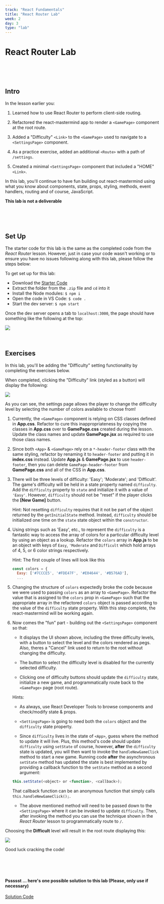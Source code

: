 ```yaml
---
track: "React Fundamentals"
title: "React Router Lab"
week: 2
day: 3
type: "lab"
---
```


# React Router Lab

<br>
<br>
<br>


## Intro

In the lesson earlier you:

1. Learned how to use React Router to perform client-side routing.
 
2. Refactored the react-mastermind app to render a `<GamePage>` component at the root route.

3. Added a "Difficulty" `<Link>` to the `<GamePage>` used to navigate to a `<SettingsPage>` component.

3. As a practice exercise, added an additional `<Route>` with a path of `/settings`.

4. Created a minimal `<SettingsPage>` component that included a "HOME" `<Link>`.

In this lab, you'll continue to have fun building out react-mastermind using what you know about components, state, props, styling, methods, event handlers, routing and of course, JavaScript.

**This lab is not a deliverable**

<br>
<br>
<br>



## Set Up

The starter code for this lab is the same as the completed code from the _React Router_ lesson. However, just in case your code wasn't working or to ensure you have no issues following along with this lab, please follow the steps below:

To get set up for this lab:

- Download the <a href="/downloads/react_fundamentals/intro-to-react-router-lab/react-mastermind.zip" download>Starter Code</a>
- Extract the folder from the `.zip` file and `cd` into it
- Install the Node modules: `$ npm i`
- Open the code in VS Code: `$ code .`
- Start the dev server: `$ npm start`

Once the dev server opens a tab to `localhost:3000`, the page should have something like the following at the top:

<img src="https://i.imgur.com/ibMTm9k.png">

<br>
<br>
<br>




## Exercises

In this lab, you'll be adding the "Difficulty" setting functionality by completing the exercises below.

When completed, clicking the "Difficulty" link (styled as a button) will display the following:

<img src="https://i.imgur.com/gFjNSt0.png">

As you can see, the settings page allows the player to change the difficulty level by selecting the number of colors available to choose from!

1. Currently, the `<GamePage>` component is relying on CSS classes defined in **App.css**. Refactor to cure this inappropriateness by copying the classes in **App.css** over to **GamePage.css** created during the lesson. Update the class names and update **GamePage.jsx** as required to use those class names. 

2. Since both `<App>` & `<GamePage>` rely on a `*-header-footer` class with the same styling, refactor by renaming it to `header-footer` and putting it in **index.css** instead. Update **App.js** & **GamePage.jsx** to use `header-footer`, then you can delete `GamePage-header-footer` from **GamePage.css** and all of the CSS in **App.css**.

3. There will be three levels of difficulty: 'Easy'; 'Moderate'; and 'Difficult'.  The game's difficulty will be held in a state property named `difficulty`. Add the `difficulty` property to `state` and initialize it with a value of `'Easy'`. However, `difficulty` should not be "reset" if the player clicks the **[New Game]** button.

	Hint: Not resetting `difficulty` requires that it not be part of the object returned by the `getInitialState` method.  Instead, `difficulty` should be initialized one time on the `state` state object within the `constructor`. 
	
4. Using strings such as 'Easy', etc., to represent the `difficulty` is a fantastic way to access the array of colors for a particular difficulty level by using an object as a lookup. Refactor the `colors` array in **App.js** to be an object with keys of `Easy`, `'Moderate` and `Difficult` which hold arrays of 4, 5, or 6 color strings respectively.

	Hint: The first couple of lines will look like this
	
	```javascript
	const colors = {
	  Easy: ['#7CCCE5', '#FDE47F', '#E04644', '#B576AD'],
	  ...
	```

5. Changing the structure of `colors` expectedly broke the code because we were used to passing `colors` as an array to `<GamePage>`. Refactor the value that is assigned to the `colors` prop in `<GamePage>` such that the appropriate array in the refactored `colors` object is passed according to the value of the `difficulty`  state property. With this step complete, the react-mastermind will be working again.

6. Now comes the "fun" part - building out the `<SettingsPage>` component so that:

	- It displays the UI shown above, including the three difficulty levels, with a button to select the level and the colors rendered as pegs. Also, theres a "Cancel" link used to return to the root without changing the difficulty.

	- The button to select the difficulty level is disabled for the currently selected difficulty.

	- Clicking one of difficulty buttons should update the `difficulty` state, initialize a new game, and programmatically route back to the `<GamePage>` page (root route).
	
	Hints:
	
	- As always, use React Developer Tools to browse components and check/modify state & props.
	
	- `<SettingsPage>` is going to need both the `colors` object and the `difficulty` state property.

	- Since `difficulty` lives in the state of `<App>`, guess where the method to update it will live. Plus, this method's code should update `difficulty` using `setState` of course, however, **after** the `difficulty` state is updated, you will then want to invoke the `handleNewGameClick` method to start a new game.  Running code **after** the asynchronous `setState` method has updated the state is best implemented by providing a callback function to the `setState` method as a second argument:
	
	```javascript
	this.setState(<object> or <function>, <callback>);
	```
	That callback function can be an anonymous function that simply calls `this.handleNewGameClick();`.

	- The above mentioned method will need to be passed down to the `<SettingsPage>` where it can be invoked to update `difficulty`.  Then, after invoking the method you can use the technique shown in the _React Router_ lesson to programmatically route to `/`.

Choosing the **Difficult** level will result in the root route displaying this:

<img src="https://i.imgur.com/IaKWyLR.png">

Good luck cracking the code!

<br>
<br>
<br>




#### Pssssst ... here's one possible solution to this lab (Please, only use if necessary) 

<a href="/downloads/react_fundamentals/intro-to-react-router-lab-solution/react-mastermind.zip" download>Solution Code<a>
